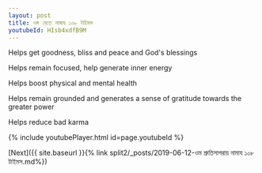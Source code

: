```yaml
---
layout: post
title: ওম যেতে নামায ১০৮ টাইমস
youtubeId: HIsb4xdfB9M
---
```

 
 
Helps get goodness, bliss and peace and God's blessings
 
Helps remain focused, help generate inner energy 
 
Helps boost physical and mental health 
 
Helps remain grounded and generates a sense of gratitude towards the greater power 
 
Helps reduce bad karma
 
 
 
 


{% include youtubePlayer.html id=page.youtubeId %}
 
[Next]({{ site.baseurl }}{% link  split2/_posts/2019-06-12-ওম শ্রুতিসাগরায় নামায ১০৮ টাইমস.md%})
 
